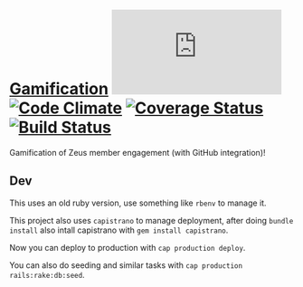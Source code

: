 # [Gamification](https://zeus.ugent.be/game) [![Analytics](https://ga-beacon.appspot.com/UA-25444917-6/ZeusWPI/gamification/README.md?pixel)](https://github.com/igrigorik/ga-beacon) [![Code Climate](https://codeclimate.com/github/ZeusWPI/gamification/badges/gpa.svg)](https://codeclimate.com/github/ZeusWPI/gamification) [![Coverage Status](https://coveralls.io/repos/ZeusWPI/gamification/badge.svg?branch=master&service=github)](https://coveralls.io/github/ZeusWPI/gamification?branch=master) [![Build Status](https://travis-ci.org/ZeusWPI/gamification.png?branch=master)](https://travis-ci.org/ZeusWPI/gamification)

Gamification of Zeus member engagement (with GitHub integration)!

## Dev

This uses an old ruby version, use something like `rbenv` to manage it.

This project also uses `capistrano` to manage deployment, after doing `bundle install` also intall capistrano with `gem install capistrano`.

Now you can deploy to production with `cap production deploy`.

You can also do seeding and similar tasks with `cap production rails:rake:db:seed`.